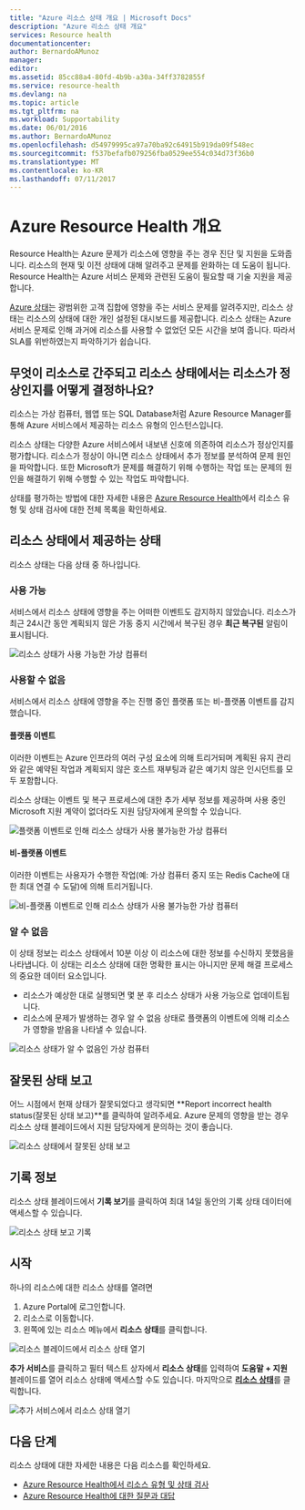 ```yaml
---
title: "Azure 리소스 상태 개요 | Microsoft Docs"
description: "Azure 리소스 상태 개요"
services: Resource health
documentationcenter: 
author: BernardoAMunoz
manager: 
editor: 
ms.assetid: 85cc88a4-80fd-4b9b-a30a-34ff3782855f
ms.service: resource-health
ms.devlang: na
ms.topic: article
ms.tgt_pltfrm: na
ms.workload: Supportability
ms.date: 06/01/2016
ms.author: BernardoAMunoz
ms.openlocfilehash: d54979995ca97a70ba92c64915b919da09f548ec
ms.sourcegitcommit: f537befafb079256fba0529ee554c034d73f36b0
ms.translationtype: MT
ms.contentlocale: ko-KR
ms.lasthandoff: 07/11/2017
---
```

# <a name="azure-resource-health-overview"></a>Azure Resource Health 개요
 
Resource Health는 Azure 문제가 리소스에 영향을 주는 경우 진단 및 지원을 도와줍니다. 리소스의 현재 및 이전 상태에 대해 알려주고 문제를 완화하는 데 도움이 됩니다. Resource Health는 Azure 서비스 문제와 관련된 도움이 필요할 때 기술 지원을 제공합니다.

[Azure 상태](https://status.azure.com)는 광범위한 고객 집합에 영향을 주는 서비스 문제를 알려주지만, 리소스 상태는 리소스의 상태에 대한 개인 설정된 대시보드를 제공합니다. 리소스 상태는 Azure 서비스 문제로 인해 과거에 리소스를 사용할 수 없었던 모든 시간을 보여 줍니다. 따라서 SLA를 위반하였는지 파악하기가 쉽습니다. 

## <a name="what-is-considered-a-resource-and-how-does-resource-health-decides-if-a-resource-is-healthy-or-not"></a>무엇이 리소스로 간주되고 리소스 상태에서는 리소스가 정상인지를 어떻게 결정하나요?
리소스는 가상 컴퓨터, 웹앱 또는 SQL Database처럼 Azure Resource Manager를 통해 Azure 서비스에서 제공하는 리소스 유형의 인스턴스입니다.

리소스 상태는 다양한 Azure 서비스에서 내보낸 신호에 의존하여 리소스가 정상인지를 평가합니다. 리소스가 정상이 아니면 리소스 상태에서 추가 정보를 분석하여 문제 원인을 파악합니다. 또한 Microsoft가 문제를 해결하기 위해 수행하는 작업 또는 문제의 원인을 해결하기 위해 수행할 수 있는 작업도 파악합니다. 

상태를 평가하는 방법에 대한 자세한 내용은 [Azure Resource Health](resource-health-checks-resource-types.md)에서 리소스 유형 및 상태 검사에 대한 전체 목록을 확인하세요.

## <a name="health-status-provided-by-resource-health"></a>리소스 상태에서 제공하는 상태
리소스 상태는 다음 상태 중 하나입니다.

### <a name="available"></a>사용 가능
서비스에서 리소스 상태에 영향을 주는 어떠한 이벤트도 감지하지 않았습니다. 리소스가 최근 24시간 동안 계획되지 않은 가동 중지 시간에서 복구된 경우 **최근 복구된** 알림이 표시됩니다.

![리소스 상태가 사용 가능한 가상 컴퓨터](./media/resource-health-overview/Available.png)

### <a name="unavailable"></a>사용할 수 없음
서비스에서 리소스 상태에 영향을 주는 진행 중인 플랫폼 또는 비-플랫폼 이벤트를 감지했습니다.

#### <a name="platform-events"></a>플랫폼 이벤트
이러한 이벤트는 Azure 인프라의 여러 구성 요소에 의해 트리거되며 계획된 유지 관리와 같은 예약된 작업과 계획되지 않은 호스트 재부팅과 같은 예기치 않은 인시던트를 모두 포함합니다.

리소스 상태는 이벤트 및 복구 프로세스에 대한 추가 세부 정보를 제공하며 사용 중인 Microsoft 지원 계약이 없더라도 지원 담당자에게 문의할 수 있습니다.

![플랫폼 이벤트로 인해 리소스 상태가 사용 불가능한 가상 컴퓨터](./media/resource-health-overview/Unavailable.png)

#### <a name="non-platform-events"></a>비-플랫폼 이벤트
이러한 이벤트는 사용자가 수행한 작업(예: 가상 컴퓨터 중지 또는 Redis Cache에 대한 최대 연결 수 도달)에 의해 트리거됩니다.

![비-플랫폼 이벤트로 인해 리소스 상태가 사용 불가능한 가상 컴퓨터](./media/resource-health-overview/Unavailable_NonPlatform.png)

### <a name="unknown"></a>알 수 없음
이 상태 정보는 리소스 상태에서 10분 이상 이 리소스에 대한 정보를 수신하지 못했음을 나타냅니다. 이 상태는 리소스 상태에 대한 명확한 표시는 아니지만 문제 해결 프로세스의 중요한 데이터 요소입니다.
* 리소스가 예상한 대로 실행되면 몇 분 후 리소스 상태가 사용 가능으로 업데이트됩니다.
* 리소스에 문제가 발생하는 경우 알 수 없음 상태로 플랫폼의 이벤트에 의해 리소스가 영향을 받음을 나타낼 수 있습니다.

![리소스 상태가 알 수 없음인 가상 컴퓨터](./media/resource-health-overview/Unknown.png)

## <a name="report-an-incorrect-status"></a>잘못된 상태 보고
어느 시점에서 현재 상태가 잘못되었다고 생각되면 **Report incorrect health status(잘못된 상태 보고)**를 클릭하여 알려주세요. Azure 문제의 영향을 받는 경우 리소스 상태 블레이드에서 지원 담당자에게 문의하는 것이 좋습니다. 

![리소스 상태에서 잘못된 상태 보고](./media/resource-health-overview/incorrect-status.png)

## <a name="historical-information"></a>기록 정보
리소스 상태 블레이드에서 **기록 보기**를 클릭하여 최대 14일 동안의 기록 상태 데이터에 액세스할 수 있습니다. 

![리소스 상태 보고 기록](./media/resource-health-overview/history-blade.png)

## <a name="getting-started"></a>시작
하나의 리소스에 대한 리소스 상태를 열려면
1.  Azure Portal에 로그인합니다.
2.  리소스로 이동합니다.
3.  왼쪽에 있는 리소스 메뉴에서 **리소스 상태**를 클릭합니다.

![리소스 블레이드에서 리소스 상태 열기](./media/resource-health-overview/from-resource-blade.png)

**추가 서비스**를 클릭하고 필터 텍스트 상자에서 **리소스 상태**를 입력하여 **도움말 + 지원** 블레이드를 열어 리소스 상태에 액세스할 수도 있습니다. 마지막으로 [**리소스 상태**](https://ms.portal.azure.com/#blade/Microsoft_Azure_Monitoring/AzureMonitoringBrowseBlade/resourceHealth)를 클릭합니다.

![추가 서비스에서 리소스 상태 열기](./media/resource-health-overview/FromOtherServices.png)

## <a name="next-steps"></a>다음 단계

리소스 상태에 대한 자세한 내용은 다음 리소스를 확인하세요.
-  [Azure Resource Health에서 리소스 유형 및 상태 검사](resource-health-checks-resource-types.md)
-  [Azure Resource Health에 대한 질문과 대답](resource-health-faq.md)




